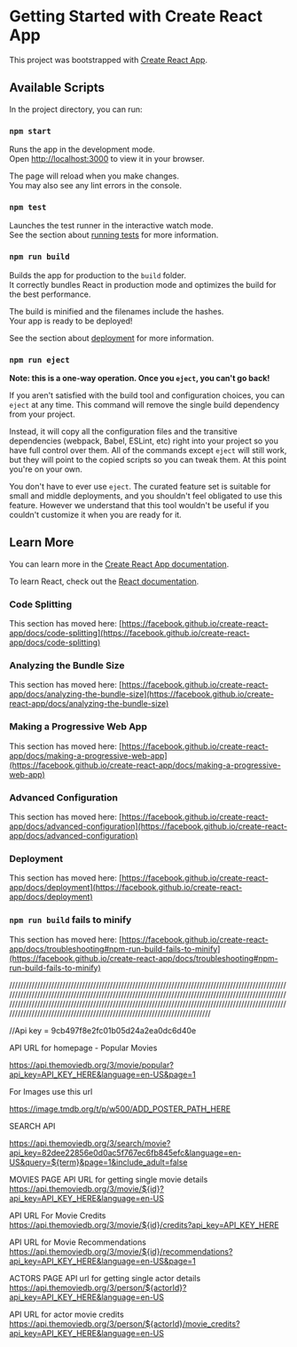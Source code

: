 # Getting Started with Create React App

This project was bootstrapped with [Create React App](https://github.com/facebook/create-react-app).

## Available Scripts

In the project directory, you can run:

### `npm start`

Runs the app in the development mode.\
Open [http://localhost:3000](http://localhost:3000) to view it in your browser.

The page will reload when you make changes.\
You may also see any lint errors in the console.

### `npm test`

Launches the test runner in the interactive watch mode.\
See the section about [running tests](https://facebook.github.io/create-react-app/docs/running-tests) for more information.

### `npm run build`

Builds the app for production to the `build` folder.\
It correctly bundles React in production mode and optimizes the build for the best performance.

The build is minified and the filenames include the hashes.\
Your app is ready to be deployed!

See the section about [deployment](https://facebook.github.io/create-react-app/docs/deployment) for more information.

### `npm run eject`

**Note: this is a one-way operation. Once you `eject`, you can't go back!**

If you aren't satisfied with the build tool and configuration choices, you can `eject` at any time. This command will remove the single build dependency from your project.

Instead, it will copy all the configuration files and the transitive dependencies (webpack, Babel, ESLint, etc) right into your project so you have full control over them. All of the commands except `eject` will still work, but they will point to the copied scripts so you can tweak them. At this point you're on your own.

You don't have to ever use `eject`. The curated feature set is suitable for small and middle deployments, and you shouldn't feel obligated to use this feature. However we understand that this tool wouldn't be useful if you couldn't customize it when you are ready for it.

## Learn More

You can learn more in the [Create React App documentation](https://facebook.github.io/create-react-app/docs/getting-started).

To learn React, check out the [React documentation](https://reactjs.org/).

### Code Splitting

This section has moved here: [https://facebook.github.io/create-react-app/docs/code-splitting](https://facebook.github.io/create-react-app/docs/code-splitting)

### Analyzing the Bundle Size

This section has moved here: [https://facebook.github.io/create-react-app/docs/analyzing-the-bundle-size](https://facebook.github.io/create-react-app/docs/analyzing-the-bundle-size)

### Making a Progressive Web App

This section has moved here: [https://facebook.github.io/create-react-app/docs/making-a-progressive-web-app](https://facebook.github.io/create-react-app/docs/making-a-progressive-web-app)

### Advanced Configuration

This section has moved here: [https://facebook.github.io/create-react-app/docs/advanced-configuration](https://facebook.github.io/create-react-app/docs/advanced-configuration)

### Deployment

This section has moved here: [https://facebook.github.io/create-react-app/docs/deployment](https://facebook.github.io/create-react-app/docs/deployment)

### `npm run build` fails to minify

This section has moved here: [https://facebook.github.io/create-react-app/docs/troubleshooting#npm-run-build-fails-to-minify](https://facebook.github.io/create-react-app/docs/troubleshooting#npm-run-build-fails-to-minify)



/////////////////////////////////////////////////////////////////////////////////////////////////////////////////////////////////////////////////////////////////////////////////////////////////////////////////////////////////////////////////////////////////////////////////////////////////////////////////////////////////////////////////////////////////////////////////



//Api key = 9cb497f8e2fc01b05d24a2ea0dc6d40e


API URL for homepage - Popular Movies

https://api.themoviedb.org/3/movie/popular?api_key=API_KEY_HERE&language=en-US&page=1


For Images use this url

https://image.tmdb.org/t/p/w500/ADD_POSTER_PATH_HERE


SEARCH API

https://api.themoviedb.org/3/search/movie?api_key=82dee22856e0d0ac5f767ec6fb845efc&language=en-US&query=${term}&page=1&include_adult=false


MOVIES PAGE
API URL for getting single movie details 
https://api.themoviedb.org/3/movie/${id}?api_key=API_KEY_HERE&language=en-US

API URL For Movie Credits
https://api.themoviedb.org/3/movie/${id}/credits?api_key=API_KEY_HERE

API URL for Movie Recommendations
https://api.themoviedb.org/3/movie/${id}/recommendations?api_key=API_KEY_HERE&language=en-US&page=1


ACTORS PAGE
API url for getting single actor details
https://api.themoviedb.org/3/person/${actorId}?api_key=API_KEY_HERE&language=en-US

API URL for actor movie credits
https://api.themoviedb.org/3/person/${actorId}/movie_credits?api_key=API_KEY_HERE&language=en-US




